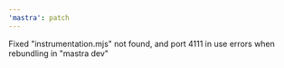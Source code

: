 ```yaml
---
'mastra': patch
---
```


Fixed "instrumentation.mjs" not found, and port 4111 in use errors when rebundling in "mastra dev"
